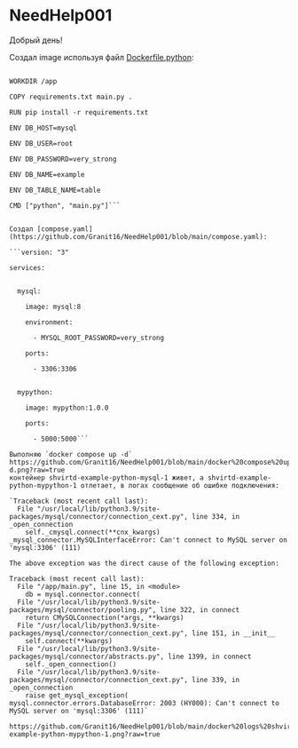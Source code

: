# NeedHelp001
Добрый день!

Создал image используя файл [Dockerfile.python](https://github.com/Granit16/NeedHelp001/blob/main/Dockerfile.python):

```FROM python:3.9-slim

WORKDIR /app

COPY requirements.txt main.py .

RUN pip install -r requirements.txt

ENV DB_HOST=mysql

ENV DB_USER=root

ENV DB_PASSWORD=very_strong

ENV DB_NAME=example

ENV DB_TABLE_NAME=table

CMD ["python", "main.py"]```


Создал [compose.yaml](https://github.com/Granit16/NeedHelp001/blob/main/compose.yaml):

```version: "3"

services:


  mysql:
  
    image: mysql:8
    
    environment:
    
      - MYSQL_ROOT_PASSWORD=very_strong
      
    ports:
    
      - 3306:3306
      

  mypython:
  
    image: mypython:1.0.0
    
    ports:
    
      - 5000:5000```

Выполняю `docker compose up -d`
https://github.com/Granit16/NeedHelp001/blob/main/docker%20compose%20up%20-d.png?raw=true
контейнер shvirtd-example-python-mysql-1 живет, а shvirtd-example-python-mypython-1 отлетает, в логах сообщение об ошибке подключения:

`Traceback (most recent call last):
  File "/usr/local/lib/python3.9/site-packages/mysql/connector/connection_cext.py", line 334, in _open_connection
    self._cmysql.connect(**cnx_kwargs)
_mysql_connector.MySQLInterfaceError: Can't connect to MySQL server on 'mysql:3306' (111)

The above exception was the direct cause of the following exception:

Traceback (most recent call last):
  File "/app/main.py", line 15, in <module>
    db = mysql.connector.connect(
  File "/usr/local/lib/python3.9/site-packages/mysql/connector/pooling.py", line 322, in connect
    return CMySQLConnection(*args, **kwargs)
  File "/usr/local/lib/python3.9/site-packages/mysql/connector/connection_cext.py", line 151, in __init__
    self.connect(**kwargs)
  File "/usr/local/lib/python3.9/site-packages/mysql/connector/abstracts.py", line 1399, in connect
    self._open_connection()
  File "/usr/local/lib/python3.9/site-packages/mysql/connector/connection_cext.py", line 339, in _open_connection
    raise get_mysql_exception(
mysql.connector.errors.DatabaseError: 2003 (HY000): Can't connect to MySQL server on 'mysql:3306' (111)`

https://github.com/Granit16/NeedHelp001/blob/main/docker%20logs%20shvirtd-example-python-mypython-1.png?raw=true
